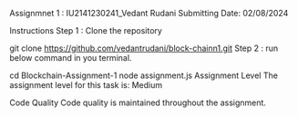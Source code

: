 Assignmnet 1 : IU2141230241_Vedant Rudani
Submitting Date: 02/08/2024

Instructions
Step 1 : Clone the repository

git clone https://github.com/vedantrudani/block-chainn1.git
Step 2 : run below command in you terminal.

cd Blockchain-Assignment-1
node assignment.js
Assignment Level
The assignment level for this task is: Medium

Code Quality
Code quality is maintained throughout the assignment.
